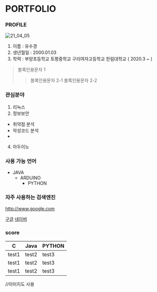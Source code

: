 #  PORTFOLIO

### PROFILE
![21_04_05](https://user-images.githubusercontent.com/80819675/135742703-bde420dc-bfb3-48bd-a07b-33d6f9cbe20d.jpg)

1. 이름 : 유수경
2. 생년월일 : 2000.01.03
3. 학력 : 부양초등학교 
          토평중학교 
          구리여자고등학교
          한림대학교 ( 2020.3 ~ )

> 블록인용문자 1
>> 블록인용문자 2-1
>> 블록인용문자 2-2


### 관심분야
1. 리눅스
2. 정보보안
 * 취약점 분석
 * 악성코드 분석
 * 
4. 아두이노

### 사용 가능 언어
+ JAVA
  + ARDUINO
    + PYTHON
 
### 자주 사용하는 검색엔진
http://www.google.com

[구글](http://www.google.com)
[네이버](naver.com)

### score 

| C | Java | PYTHON |
|---|---|---|
|test1|test2|test3|
|test1|test2|test3|
|test1|test2|test3|

//이미지도 사용
